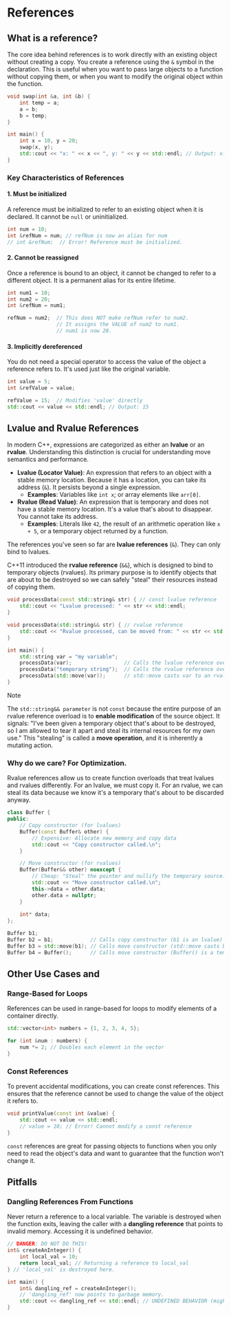 # References

## What is a reference?

The core idea behind references is to work directly with an existing object without creating a copy. You create a reference using the `&` symbol in the declaration. This is useful when you want to pass large objects to a function without copying them, or when you want to modify the original object within the function.

```c++
void swap(int &a, int &b) {
    int temp = a;
    a = b;
    b = temp;
}

int main() {
    int x = 10, y = 20;
    swap(x, y);
    std::cout << "x: " << x << ", y: " << y << std::endl; // Output: x: 20, y: 10
}
```

### Key Characteristics of References

#### 1. Must be initialized

 A reference must be initialized to refer to an existing object when it is declared. It cannot be `null` or uninitialized.

```c++
int num = 10;
int &refNum = num; // refNum is now an alias for num
// int &refNum;  // Error! Reference must be initialized.
```

#### 2. Cannot be reassigned

Once a reference is bound to an object, it cannot be changed to refer to a different object. It is a permanent alias for its entire lifetime.

```c++
int num1 = 10;
int num2 = 20;
int &refNum = num1;

refNum = num2;  // This does NOT make refNum refer to num2.
                // It assigns the VALUE of num2 to num1.
                // num1 is now 20.
```

#### 3. Implicitly dereferenced

You do not need a special operator to access the value of the object a reference refers to. It's used just like the original variable.

```c++
int value = 5;
int &refValue = value;

refValue = 15;  // Modifies 'value' directly
std::cout << value << std::endl; // Output: 15
```

## Lvalue and Rvalue References

In modern C++, expressions are categorized as either an **lvalue** or an **rvalue**. Understanding this distinction is crucial for understanding move semantics and performance.

- **Lvalue (Locator Value)**: An expression that refers to an object with a stable memory location. Because it has a location, you can take its address (`&`). It persists beyond a single expression.
  - **Examples**: Variables like `int x`; or array elements like `arr[0]`.
- **Rvalue (Read Value)**: An expression that is temporary and does not have a stable memory location. It's a value that's about to disappear. You cannot take its address.
  - **Examples**: Literals like `42`, the result of an arithmetic operation like `x + 5`, or a temporary object returned by a function.

The references you've seen so far are **lvalue references** (`&`). They can only bind to lvalues.

C++11 introduced the **rvalue reference** (`&&`), which is designed to bind to temporary objects (rvalues). Its primary purpose is to identify objects that are about to be destroyed so we can safely "steal" their resources instead of copying them.

```c++
void processData(const std::string& str) { // const lvalue reference
    std::cout << "Lvalue processed: " << str << std::endl;
}

void processData(std::string&& str) { // rvalue reference
    std::cout << "Rvalue processed, can be moved from: " << str << std::endl;
}

int main() {
    std::string var = "my variable";
    processData(var);                 // Calls the lvalue reference overload
    processData("temporary string");  // Calls the rvalue reference overload
    processData(std::move(var));      // std::move casts var to an rvalue, forcing the rvalue overload
}
```

> [!NOTE]  
> The `std::string&& parameter` is not `const` because the entire purpose of an rvalue reference overload is to **enable modification** of the source object. It signals: "I've been given a temporary object that's about to be destroyed, so I am allowed to tear it apart and steal its internal resources for my own use." This "stealing" is called a **move operation**, and it is inherently a mutating action.

### Why do we care? For Optimization.

Rvalue references allow us to create function overloads that treat lvalues and rvalues differently. For an lvalue, we must copy it. For an rvalue, we can steal its data because we know it's a temporary that's about to be discarded anyway.

```c++
class Buffer {
public:
    // Copy constructor (for lvalues)
    Buffer(const Buffer& other) {
        // Expensive: Allocate new memory and copy data
        std::cout << "Copy constructor called.\n";
    }

    // Move constructor (for rvalues)
    Buffer(Buffer&& other) noexcept {
        // Cheap: "Steal" the pointer and nullify the temporary source.
        std::cout << "Move constructor called.\n";
        this->data = other.data;
        other.data = nullptr;
    }
    
    int* data;
};

Buffer b1;
Buffer b2 = b1;            // Calls copy constructor (b1 is an lvalue)
Buffer b3 = std::move(b1); // Calls move constructor (std::move casts b1 to an rvalue)
Buffer b4 = Buffer();      // Calls move constructor (Buffer() is a temporary rvalue)
```

## Other Use Cases and 

### Range-Based for Loops

References can be used in range-based for loops to modify elements of a container directly.

```c++
std::vector<int> numbers = {1, 2, 3, 4, 5};

for (int &num : numbers) {
    num *= 2; // Doubles each element in the vector
}
```

### Const References

To prevent accidental modifications, you can create const references. This ensures that the reference cannot be used to change the value of the object it refers to.

```c++
void printValue(const int &value) {
    std::cout << value << std::endl;
    // value = 10; // Error! Cannot modify a const reference
}
```

`const` references are great for passing objects to functions when you only need to read the object's data and want to guarantee that the function won't change it.

## Pitfalls

### Dangling References From Functions

Never return a reference to a local variable. The variable is destroyed when the function exits, leaving the caller with a **dangling reference** that points to invalid memory. Accessing it is undefined behavior.

```c++
// DANGER: DO NOT DO THIS!
int& createAnInteger() {
    int local_val = 10;
    return local_val; // Returning a reference to local_val
} // 'local_val' is destroyed here.

int main() {
    int& dangling_ref = createAnInteger();
    // 'dangling_ref' now points to garbage memory.
    std::cout << dangling_ref << std::endl; // UNDEFINED BEHAVIOR (might crash, might print garbage)
}
```